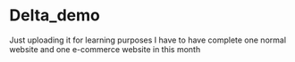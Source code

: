 # Delta_demo
Just uploading it for learning purposes 
I have to have complete one normal website and one e-commerce website in this month

